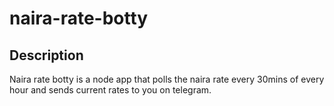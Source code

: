 # naira-rate-botty

## Description

Naira rate botty is a node app that polls the naira rate every 30mins of every hour and sends current rates to you on telegram.
